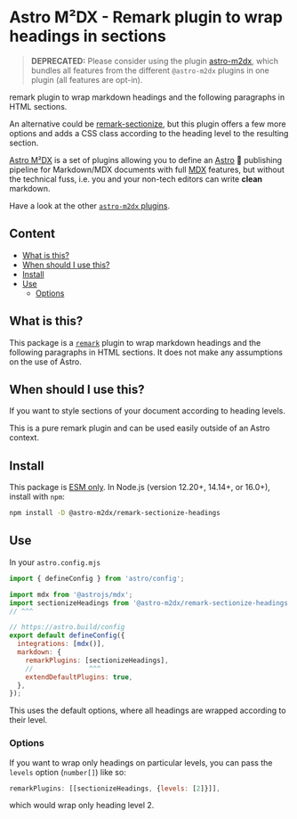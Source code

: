 # Astro M²DX - Remark plugin to wrap headings in sections

> **DEPRECATED:** Please consider using the plugin [astro-m2dx](https://www.npmjs.com/package/astro-m2dx), which bundles all features from the different `@astro-m2dx` plugins in one plugin (all features are opt-in).

remark plugin to wrap markdown headings and the following paragraphs in HTML sections.

An alternative could be [remark-sectionize](https://www.npmjs.com/package/remark-sectionize), but this plugin offers a few more options and adds a CSS class according to the heading level to the resulting section.

[Astro M²DX](https://astro-m2dx.netlify.app) is a set of plugins allowing you to define an [Astro](https://astro.build) 🚀 publishing pipeline for Markdown/MDX documents with full [MDX](https://mdxjs.com) features, but without the technical fuss, i.e. you and your non-tech editors can write **clean** markdown.

Have a look at the other [`astro-m2dx` plugins](https://www.npmjs.com/org/astro-m2dx).

## Content <!-- omit in toc -->

- [What is this?](#what-is-this)
- [When should I use this?](#when-should-i-use-this)
- [Install](#install)
- [Use](#use)
  - [Options](#options)

## What is this?

This package is a [`remark`](https://github.com/remarkjs/remark/blob/main/doc/plugins.md) plugin to wrap markdown headings and the following paragraphs in HTML sections. It does not make any assumptions on the use of Astro.

## When should I use this?

If you want to style sections of your document according to heading levels.

This is a pure remark plugin and can be used easily outside of an Astro context.

## Install

This package is [ESM only](https://gist.github.com/sindresorhus/a39789f98801d908bbc7ff3ecc99d99c).
In Node.js (version 12.20+, 14.14+, or 16.0+), install with `npm`:

```sh
npm install -D @astro-m2dx/remark-sectionize-headings
```

## Use

In your `astro.config.mjs`

```js
import { defineConfig } from 'astro/config';

import mdx from '@astrojs/mdx';
import sectionizeHeadings from '@astro-m2dx/remark-sectionize-headings';
// ^^^

// https://astro.build/config
export default defineConfig({
  integrations: [mdx()],
  markdown: {
    remarkPlugins: [sectionizeHeadings],
    //              ^^^
    extendDefaultPlugins: true,
  },
});
```

This uses the default options, where all headings are wrapped according to their level.

### Options

If you want to wrap only headings on particular levels, you can pass the `levels` option (`number[]`) like so:

```js
remarkPlugins: [[sectionizeHeadings, {levels: [2]}]],
```

which would wrap only heading level 2.
